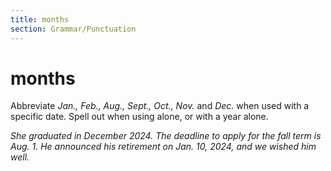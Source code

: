 ```yaml
---
title: months
section: Grammar/Punctuation
---
```

# months

Abbreviate *Jan., Feb., Aug., Sept., Oct., Nov.* and *Dec.* when used with a specific date. Spell out when using alone, or with a year alone.

_She graduated in December 2024. The deadline to apply for the fall term is Aug. 1. He announced his retirement on Jan. 10, 2024, and we wished him well._